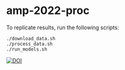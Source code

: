 # amp-2022-proc

To replicate results, run the following scripts:

```
./download_data.sh
./process_data.sh
./run_models.sh
```

[![DOI](https://zenodo.org/badge/588933550.svg)](https://zenodo.org/doi/10.5281/zenodo.10013711)
